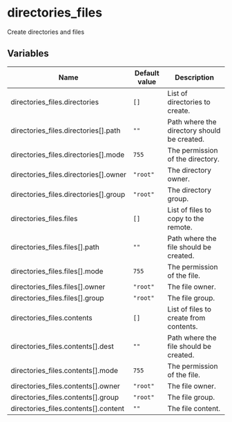 
# directories_files

Create directories and files

## Variables

Name | Default value | Description
-- | -- | --
directories_files.directories | `[]` | List of directories to create.
directories_files.directories[].path | `""` | Path where the directory should be created.
directories_files.directories[].mode | `755` | The permission of the directory.
directories_files.directories[].owner | `"root"` | The directory owner.
directories_files.directories[].group | `"root"` | The directory group.
directories_files.files | `[]` | List of files to copy to the remote.
directories_files.files[].path | `""` | Path where the file should be created.
directories_files.files[].mode | `755` | The permission of the file.
directories_files.files[].owner | `"root"` | The file owner.
directories_files.files[].group | `"root"` | The file group.
directories_files.contents | `[]` | List of files to create from contents.
directories_files.contents[].dest | `""` | Path where the file should be created.
directories_files.contents[].mode | `755` | The permission of the file.
directories_files.contents[].owner | `"root"` | The file owner.
directories_files.contents[].group | `"root"` | The file group.
directories_files.contents[].content | `""` | The file content.
